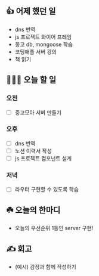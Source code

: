 ## 👍 어제 했던 일

- dns 번역
- js 프로젝트 와이어 프레임
- 몽고 db, mongoose 학습
- 코딩애플 서버 강의
- 책 읽기

## 👩🏻‍💻 오늘 할 일

### 오전

- [ ] 중고모아 서버 만들기

### 오후

- [ ] dns 번역
- [ ] 노션 이력서 작성
- [ ] js 프로젝트 컴포넌트 설계

### 저녁

- [ ] 라우터 구현할 수 있도록 학습

## ☘️ 오늘의 한마디
- 오늘의 우선순위 1등인 server 구현!

## ✍️ 회고
- (예시) 감정과 함께 작성하기